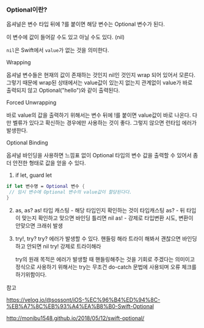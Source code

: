 ### Optional이란?

옵셔널은 변수 타입 뒤에 ?를 붙이면 해당 변수는 Optional 변수가 된다.

이 변수에 값이 들어갈 수도 있고 아닐 수도 있다. (nil)

`nil`은 Swift에서 `value`가 없는 것을 의미한다.  



Wrapping

옵셔널 변수들은 현재의 값이 존재하는 것인지 nil인 것인지 wrap 되어 있어서 모른다. 그렇기 때문에 wrap된 상태에서는 value값이 있는지 없는지 관계없이 value가 바로 출력되지 않고 Optional("hello")와 같이 출력된다. 



Forced Unwrapping

바로 value의 값을 출력하기 위해서는 변수 뒤에 !를 붙이면 value값이 바로 나온다. 다만 벨류가 있다고 확신하는 경우에만 사용하는 것이 좋다. 그렇지 않으면 런타입 에러가 발생한다. 



Optional Binding

옵셔널 바인딩을 사용하면 느낌표 없이 Optional 타입의 변수 값을 출력할 수 있어서 좀더 안전한 형태로 값을 얻을 수 있다. 

1. if let, guard let

```swift
if let 변수명 = Optional 변수 {
 // 임시 변수에 Optional 변수의 value값이 할당된다다.
}
```

2. as, as? as!
   타입 캐스팅 - 해당 타입인지 확인하는 것이 타입캐스팅
   as? - 뒤 타입이 맞는지 확인하고 맞으면 바인딩 틀리면 nil
   as! - 강제로 타입변환 시도, 변환이 안맞으면 크래쉬 발생

3. try!, try?
   try? 
   에러가 발생할 수 있다. 핸들링 해라 
   트라이 해봐서 괜찮으면 바인딩하고 안되면 nil
   try!
   강제로 트라이해라

   try의 원래 목적은 에러가 발생할 때 핸들링해주는 것을 기회로 주겠다는 의미이고 정식으로 사용하기 위해서는 try는 무조건 do-catch 문법에 사용되며 오류 체크를 하기위함이다. 

참고

https://velog.io/@sossont/iOS-%EC%96%B4%ED%94%8C-%EB%A7%8C%EB%93%A4%EA%B8%B0-Swift-Optional

http://monibu1548.github.io/2018/05/12/swift-optional/



